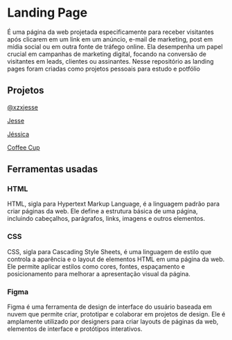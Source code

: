 # Landing Page

É uma página da web projetada especificamente para receber visitantes após clicarem em um link em um anúncio, e-mail de marketing, post em mídia social ou em outra fonte de tráfego online. Ela desempenha um papel crucial em campanhas de marketing digital, focando na conversão de visitantes em leads, clientes ou assinantes. Nesse repositório as landing pages foram criadas como projetos pessoais para estudo e potfólio

## Projetos
[@xzxjesse](/Landing%20Page%20-%20xzxjesse/)

[Jesse](/Landing%20Page%20-%20Jesse/)

[Jéssica](/Landing%20Page%20-%20Jéssica/)

[Coffee Cup](/Landing%20Page%20-%20Coffee%20Cup/)

## Ferramentas usadas

### HTML
HTML, sigla para Hypertext Markup Language, é a linguagem padrão para criar páginas da web. Ele define a estrutura básica de uma página, incluindo cabeçalhos, parágrafos, links, imagens e outros elementos.

### CSS
CSS, sigla para Cascading Style Sheets, é uma linguagem de estilo que controla a aparência e o layout de elementos HTML em uma página da web. Ele permite aplicar estilos como cores, fontes, espaçamento e posicionamento para melhorar a apresentação visual da página.

### Figma
Figma é uma ferramenta de design de interface do usuário baseada em nuvem que permite criar, prototipar e colaborar em projetos de design. Ele é amplamente utilizado por designers para criar layouts de páginas da web, elementos de interface e protótipos interativos.